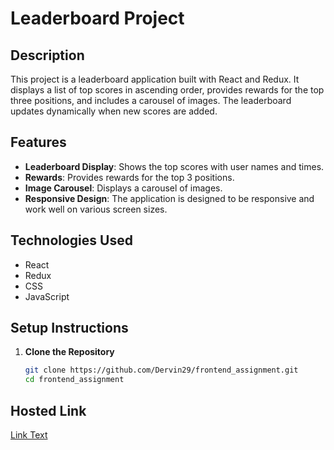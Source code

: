 # Leaderboard Project

## Description

This project is a leaderboard application built with React and Redux. It displays a list of top scores in ascending order, provides rewards for the top three positions, and includes a carousel of images. The leaderboard updates dynamically when new scores are added.

## Features

- **Leaderboard Display**: Shows the top scores with user names and times.
- **Rewards**: Provides rewards for the top 3 positions.
- **Image Carousel**: Displays a carousel of images.
- **Responsive Design**: The application is designed to be responsive and work well on various screen sizes.

## Technologies Used

- React
- Redux
- CSS
- JavaScript

## Setup Instructions

1. **Clone the Repository**

   ```bash
   git clone https://github.com/Dervin29/frontend_assignment.git
   cd frontend_assignment
## Hosted Link
[Link Text](https://gillys.netlify.app/)
